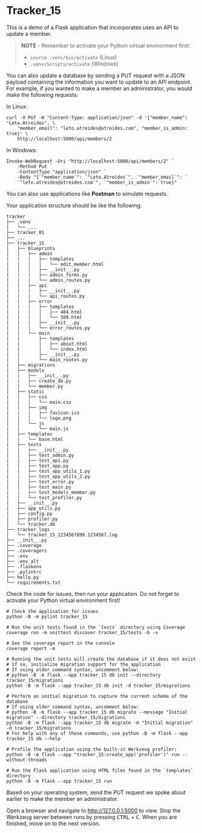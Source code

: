 # Tracker_15

This is a demo of a Flask application that incorporates uses an API to update a member.

> **NOTE** - Remember to activate your Python virtual environment first:
>
> - `source .venv/bin/activate` (Linux)
> - `.venv/Scripts/activate` (Windows)

You can also update a database by sending a PUT request with a JSON payload containing the information you want to update to an API endpoint. For example, if you wanted to make a member an administrator, you would make the following requests:

In Linux:

```shell
curl -X PUT -H "Content-Type: application/json" -d '{"member_name": "Leto.Atreides", \
    "member_email": "leto.atreides@atreides.com", "member_is_admin: true}' \
    http://localhost:5000/api/members/2
```

In Windows:

```shell
Invoke-WebRequest -Uri "http://localhost:5000/api/members/2" `
    -Method Put `
    -ContentType "application/json" `
    -Body "{`"member_name`": `"Leto.Atreides`", `"member_email`": `
    `"leto.atreides@atreides.com`", `"member_is_admin`": true}"
```

You can also use applications like **Postman** to simulate requests.

Your application structure should be like the following:

```text
tracker
├── .venv
|   └── ...
├── tracker_01
├── ...
├── tracker_15
|   ├── blueprints
|   |   ├── admin
|   |   |   ├── templates
|   |   |   |   └── edit_member.html
|   |   |   ├── __init__.py
|   |   |   ├── admin_forms.py
|   |   |   └── admin_routes.py
|   |   ├── api
|   |   |   ├── __init__.py
|   |   |   └── api_routes.py
|   |   ├── error
|   |   |   ├── templates
|   |   |   |   ├── 404.html
|   |   |   |   └── 500.html
|   |   |   ├── __init__.py
|   |   |   └── error_routes.py
|   |   └── main
|   |       ├── templates
|   |       |   ├── about.html
|   |       |   └── index.html
|   |       ├── __init__.py
|   |       └── main_routes.py
|   ├── migrations
|   ├── models
|   |   ├── __init__.py
|   |   ├── create_db.py
|   |   └── member.py
|   ├── static
|   |   ├── css
|   |   |   └── main.css
|   |   ├── img
|   |   |   ├── favicon.ico
|   |   |   └── logo.png
|   |   └── js
|   |       └── main.js
|   ├── templates
|   |   └── base.html
|   ├── tests
|   |   ├── __init__.py
|   |   ├── test_admin.py
|   |   ├── test_api.py
|   |   ├── test_app.py
|   |   ├── test_app_utils_1.py
|   |   ├── test_app_utils_2.py
|   |   ├── test_error.py
|   |   ├── test_main.py
|   |   ├── test_models_member.py
|   |   └── test_profiler.py
|   ├── __init__.py
|   ├── app_utils.py
|   ├── config.py
|   ├── profiler.py
|   └── tracker.db
├── tracker_logs
|   └── tracker_15_1234567890.1234567.log
├── __init__.py
├── .coverage
├── .coveragerc
├── .env
├── .env_alt
├── .flaskenv
├── .pylintrc
├── hello.py
└── requirements.txt
```

Check the code for issues, then run your application. Do not forget to activate your Python virtual environment first!

```shell
# Check the application for issues
python -B -m pylint tracker_15

# Run the unit tests found in the `tests` directory using Coverage
coverage run -m unittest discover tracker_15/tests -b -v

# See the coverage report in the console
coverage report -m

# Running the unit tests will create the database if it does not exist
# If so, initialize migration support for the application
# If using older command syntax, uncomment below:
# python -B -m flask --app tracker_15 db init --directory tracker_15/migrations
python -B -m flask --app tracker_15 db init -d tracker_15/migrations

# Perform an initial migration to capture the current schema of the database
# If using older command syntax, uncomment below:
# python -B -m flask --app tracker_15 db migrate --message "Initial migration" --directory tracker_15/migrations
python -B -m flask --app tracker_15 db migrate -m "Initial migration" -d tracker_15/migrations
# For help with any of these commands, use python -B -m flask --app tracker_15 db --help

# Profile the application using the built-in Werkzeug profiler:
python -B -m flask --app "tracker_15:create_app('profiler')" run --without-threads

# Run the Flask application using HTML files found in the `templates` directory
python -B -m flask --app tracker_15 run
```

Based on your operating system, send the PUT request we spoke about earlier to make the member an administrator.  

Open a browser and navigate to <http://127.0.0.1:5000> to view. Stop the Werkzeug server between runs by pressing <kbd>CTRL</kbd> +  <kbd>C</kbd>. When you are finished, move on to the next version.
